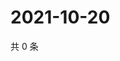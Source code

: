 # 2021-10-20

共 0 条

<!-- BEGIN -->
<!-- 最后更新时间 Wed Oct 20 2021 15:14:54 GMT+0800 (China Standard Time) -->

<!-- END -->
